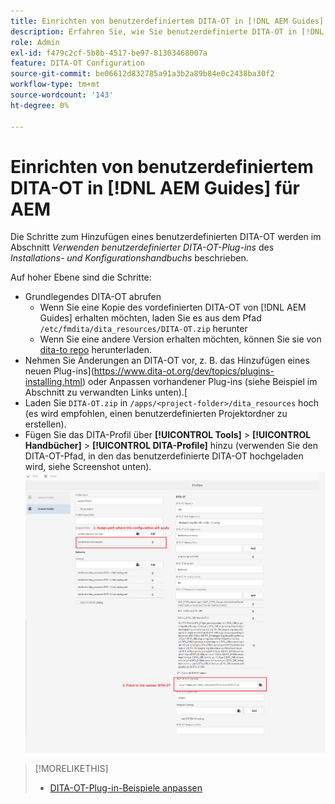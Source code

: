 ```yaml
---
title: Einrichten von benutzerdefiniertem DITA-OT in [!DNL AEM Guides]
description: Erfahren Sie, wie Sie benutzerdefinierte DITA-OT in [!DNL Adobe Experience Manager Guides] einrichten.
role: Admin
exl-id: f479c2cf-5b8b-4517-be97-81303468007a
feature: DITA-OT Configuration
source-git-commit: be06612d832785a91a3b2a89b84e0c2438ba30f2
workflow-type: tm+mt
source-wordcount: '143'
ht-degree: 0%

---
```


# Einrichten von benutzerdefiniertem DITA-OT in [!DNL AEM Guides] für AEM

Die Schritte zum Hinzufügen eines benutzerdefinierten DITA-OT werden im Abschnitt _Verwenden benutzerdefinierter DITA-OT-Plug-ins_ des _Installations- und Konfigurationshandbuchs_ beschrieben.

Auf hoher Ebene sind die Schritte:

+ Grundlegendes DITA-OT abrufen
   + Wenn Sie eine Kopie des vordefinierten DITA-OT von [!DNL AEM Guides] erhalten möchten, laden Sie es aus dem Pfad `/etc/fmdita/dita_resources/DITA-OT.zip` herunter
   + Wenn Sie eine andere Version erhalten möchten, können Sie sie von [dita-to repo](https://www.dita-ot.org/download) herunterladen.
+ Nehmen Sie Änderungen an DITA-OT vor, z. B. das Hinzufügen eines neuen Plug-ins](https://www.dita-ot.org/dev/topics/plugins-installing.html) oder Anpassen vorhandener Plug-ins (siehe Beispiel im Abschnitt zu verwandten Links unten).[
+ Laden Sie `DITA-OT.zip` in `/apps/<project-folder>/dita_resources` hoch (es wird empfohlen, einen benutzerdefinierten Projektordner zu erstellen).
+ Fügen Sie das DITA-Profil über **[!UICONTROL Tools]** > **[!UICONTROL Handbücher]** > **[!UICONTROL DITA-Profile]** hinzu (verwenden Sie den DITA-OT-Pfad, in den das benutzerdefinierte DITA-OT hochgeladen wird, siehe Screenshot unten).
  ![DITA-Profile](assets/dita-profile.png)

>[!MORELIKETHIS]
>
>+ [DITA-OT-Plug-in-Beispiele anpassen](https://www.dita-ot.org/dev/topics/pdf-customization.html)
